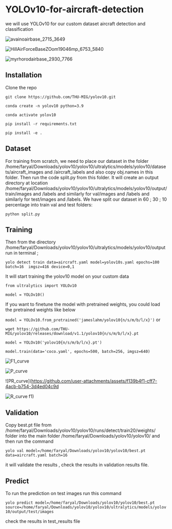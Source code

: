 # YOLOv10-for-aircraft-detection
we will use YOLOv10 for our custom dataset aircraft detection and classification




![avainoairbase_2715_3649](https://github.com/user-attachments/assets/7d6cf820-edfd-4453-baed-394df5893ab6)

![HillAirForceBaseZOom19046mp_6753_5840](https://github.com/user-attachments/assets/f4314d8a-b852-478c-b6ca-7b2c00dead0c)



![myrhorodairbase_2930_7766](https://github.com/user-attachments/assets/60424fa7-b388-44d8-a808-6707964268e0)

## Installation

Clone the repo

`git clone https://github.com/THU-MIG/yolov10.git`

`conda create -n yolov10 python=3.9`

`conda activate yolov10`

`pip install -r requirements.txt`

`pip install -e .`

## Dataset 
For training from scratch, we need to place our dataset in the folder /home/faryal/Downloads/yolov10/yolov10/ultralytics/models/yolov10/datasets/aircraft_images and /aircraft_labels  and also copy obj.names in this folder. Then run the code split.py from this folder. It will create an output directory at location /home/faryal/Downloads/yolov10/yolov10/ultralytics/models/yolov10/output/train/images and /labels and similarly for val/images and /labels and similarly for test/images and /labels. We have split our dataset in 60 ; 30 ; 10 percentage into train val and test folders:


`python split.py`


## Training
Then from the directory /home/faryal/Downloads/yolov10/yolov10/ultralytics/models/yolov10/output run in terminal ; 


`yolo detect train data=aircraft.yaml model=yolov10s.yaml epochs=100  batch=16  imgsz=416 device=0,1`

It will start training the yolov10 model on your custom data


`from ultralytics import YOLOv10`


`model = YOLOv10()`

 If you want to finetune the model with pretrained weights, you could load the pretrained weights like below

`model = YOLOv10.from_pretrained('jameslahm/yolov10{n/s/m/b/l/x}')`
or

`wget https://github.com/THU-MIG/yolov10/releases/download/v1.1/yolov10{n/s/m/b/l/x}.pt`

`model = YOLOv10('yolov10{n/s/m/b/l/x}.pt')`

`model.train(data='coco.yaml', epochs=500, batch=256, imgsz=640)`



![F1_curve](https://github.com/user-attachments/assets/3a92dcbe-b31f-48f8-8cd3-2d3a003500db)


![P_curve](https://github.com/user-attachments/assets/41d06b90-85f0-4332-b849-55e2f12b704e)

![PR_curve](https://github.com/user-attachments/assets/f139b4f1-cff7-4acb-b754-3d4ed04c9d

![R_curve](https://github.com/user-attachments/assets/1028ec8a-876c-4a45-9d32-686f3b996104)
f1)


## Validation
Copy best.pt file from /home/faryal/Downloads/yolov10/yolov10/runs/detect/train20/weights/ folder into the main folder /home/faryal/Downloads/yolov10/yolov10/ and then run the command 


`yolo val model=/home/faryal/Downloads/yolov10/yolov10/best.pt data=aircraft.yaml batch=16`



it will validate the results , check the results in validation results file. 

## Predict 
To run the prediction on test images run this command 


`yolo predict model=/home/faryal/Downloads/yolov10/yolov10/best.pt source=/home/faryal/Downloads/yolov10/yolov10/ultralytics/models/yolov10/output/test/images`

check the results in test_results file

